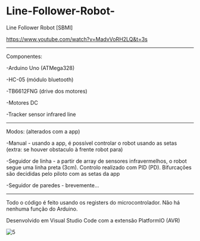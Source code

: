 # Line-Follower-Robot-
Line Follower Robot [SBMI]

https://www.youtube.com/watch?v=MadvVoRH2LQ&t=3s

___________

Componentes: 

-Arduino Uno (ATMega328)

-HC-05 (módulo bluetooth)

-TB6612FNG (drive dos motores)

-Motores DC

-Tracker sensor infrared line

___________

Modos: (alterados com a app)

-Manual - usando a app, é possível controlar o robot usando as setas (extra: se houver obstaculo à frente robot para)

-Seguidor de linha - a partir de array de sensores infravermelhos, o robot segue uma linha preta (3cm). Controlo realizado com PID (PD). Bifurcações são decididas pelo piloto com as setas da app

-Seguidor de paredes - brevemente...

___________

Todo o código é feito usando os registers do microcontrolador. Não há nenhuma função do Arduino.

Desenvolvido em Visual Studio Code com a extensão PlatformIO (AVR)


![5](https://user-images.githubusercontent.com/78873689/116214672-d4818100-a73e-11eb-98e8-b776c66e3dfb.jpg)



